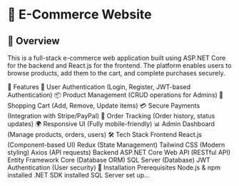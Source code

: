 <h1>🛒 E-Commerce Website</h1>
<h2>📌 Overview</h2>
This is a full-stack e-commerce web application built using ASP.NET Core for the backend and React.js for the frontend. The platform enables users to browse products, add them to the cart, and complete purchases securely.

🚀 Features
🏬 User Authentication (Login, Register, JWT-based Authentication)
📦 Product Management (CRUD operations for Admins)
🛒 Shopping Cart (Add, Remove, Update items)
💳 Secure Payments (Integration with Stripe/PayPal)
📝 Order Tracking (Order history, status updates)
🌍 Responsive UI (Fully mobile-friendly)
📊 Admin Dashboard (Manage products, orders, users)
🛠️ Tech Stack
Frontend
React.js (Component-based UI)
Redux (State Management)
Tailwind CSS (Modern styling)
Axios (API requests)
Backend
ASP.NET Core Web API (RESTful API)
Entity Framework Core (Database ORM)
SQL Server (Database)
JWT Authentication (User security)
📂 Installation
Prerequisites
Node.js & npm installed
.NET SDK installed
SQL Server set up...

